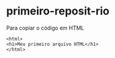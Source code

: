 # primeiro-reposit-rio
Para copiar o código em HTML
```
<html>
<h1>Meu primeiro arquivo HTML</h1>
</html>
```
